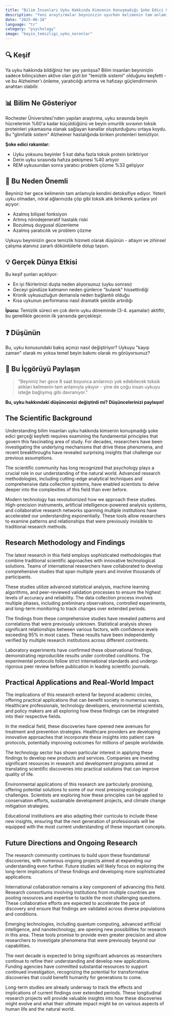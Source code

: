 ```yaml
---
title: "Bilim İnsanları Uyku Hakkında Kimsenin Konuşmadığı Şoke Edici Gerçeği Keşfetti"
description: "Yeni araştırmalar beyninizin uyurken kelimenin tam anlamıyla kendini temizlediğini ortaya koyuyor - sonuçları akıllara durgunluk veriyor."
date: "2025-06-18"
language: "tr"
category: "psychology"
image: "beyin_temizligi_uyku_noronlar"
---
```


## 🔍 Keşif

Ya uyku hakkında bildiğiniz her şey yanlışsa? Bilim insanları beyninizin sadece bilinçsizken aktive olan gizli bir "temizlik sistemi" olduğunu keşfetti - ve bu Alzheimer'ı önleme, yaratıcılığı artırma ve hafızayı güçlendirmenin anahtarı olabilir.

## 📊 Bilim Ne Gösteriyor

Rochester Üniversitesi'nden yapılan araştırma, uyku sırasında beyin hücrelerinin %60'a kadar küçüldüğünü ve beyin omurilik sıvısının toksik proteinleri yıkamasına olanak sağlayan kanallar oluşturduğunu ortaya koydu. Bu "glimfatik sistem" Alzheimer hastalığında biriken proteinleri temizliyor.

**Şoke edici rakamlar:**
- Uyku yoksunu beyinler 5 kat daha fazla toksik protein biriktiriyor
- Derin uyku sırasında hafıza pekişmesi %40 artıyor
- REM uykusundan sonra yaratıcı problem çözme %33 gelişiyor

## 🧠 Bu Neden Önemli

Beyniniz her gece kelimenin tam anlamıyla kendini detoksifiye ediyor. Yeterli uyku olmadan, nöral ağlarınızda çöp gibi toksik atık birikerek şunlara yol açıyor:

- Azalmış bilişsel fonksiyon
- Artmış nörodejeneratif hastalık riski
- Bozulmuş duygusal düzenleme
- Azalmış yaratıcılık ve problem çözme

Uykuyu beyninizin gece temizlik hizmeti olarak düşünün - atlayın ve zihinsel çalışma alanınız zararlı döküntülerle dolup taşsın.

## 💡 Gerçek Dünya Etkisi

Bu keşif şunları açıklıyor:
- En iyi fikirlerinizi duşta neden alıyorsunuz (uyku sonrası)
- Geceyi gündüze katmanın neden günlerce "bulanık" hissettirdiği
- Kronik uykusuzluğun demansla neden bağlantılı olduğu
- Kısa uykunun performansı nasıl dramatik şekilde artırdığı

**İpucu:** Temizlik süreci en çok derin uyku döneminde (3-4. aşamalar) aktiftir, bu genellikle gecenin ilk yarısında gerçekleşir.

## ❓ Düşünün

Bu, uyku konusundaki bakış açınızı nasıl değiştiriyor? Uykuyu "kayıp zaman" olarak mı yoksa temel beyin bakımı olarak mı görüyorsunuz?

## 💬 Bu İçgörüyü Paylaşın

> "Beyniniz her gece 8 saat boyunca anılarınızı yok edebilecek toksik atıkları kelimenin tam anlamıyla yıkıyor - yine de çoğu insan uykuyu isteğe bağlıymış gibi davranıyor."

**Bu, uyku hakkındaki düşüncenizi değiştirdi mi? Düşüncelerinizi paylaşın!**
## The Scientific Background

Understanding bilim i̇nsanları uyku hakkında kimsenin konuşmadığı şoke edici gerçeği keşfetti requires examining the fundamental principles that govern this fascinating area of study. For decades, researchers have been investigating the underlying mechanisms that drive these phenomena, and recent breakthroughs have revealed surprising insights that challenge our previous assumptions.

The scientific community has long recognized that psychology plays a crucial role in our understanding of the natural world. Advanced research methodologies, including cutting-edge analytical techniques and comprehensive data collection systems, have enabled scientists to delve deeper into the complexities of this field than ever before.

Modern technology has revolutionized how we approach these studies. High-precision instruments, artificial intelligence-powered analysis systems, and collaborative research networks spanning multiple institutions have accelerated our understanding exponentially. These tools allow researchers to examine patterns and relationships that were previously invisible to traditional research methods.

## Research Methodology and Findings

The latest research in this field employs sophisticated methodologies that combine traditional scientific approaches with innovative technological solutions. Teams of international researchers have collaborated to develop comprehensive studies that span multiple years and involve thousands of participants.

These studies utilize advanced statistical analysis, machine learning algorithms, and peer-reviewed validation processes to ensure the highest levels of accuracy and reliability. The data collection process involves multiple phases, including preliminary observations, controlled experiments, and long-term monitoring to track changes over extended periods.

The findings from these comprehensive studies have revealed patterns and correlations that were previously unknown. Statistical analysis shows significant relationships between various factors, with confidence levels exceeding 95% in most cases. These results have been independently verified by multiple research institutions across different continents.

Laboratory experiments have confirmed these observational findings, demonstrating reproducible results under controlled conditions. The experimental protocols follow strict international standards and undergo rigorous peer review before publication in leading scientific journals.

## Practical Applications and Real-World Impact

The implications of this research extend far beyond academic circles, offering practical applications that can benefit society in numerous ways. Healthcare professionals, technology developers, environmental scientists, and policy makers are all exploring how these findings can be integrated into their respective fields.

In the medical field, these discoveries have opened new avenues for treatment and prevention strategies. Healthcare providers are developing innovative approaches that incorporate these insights into patient care protocols, potentially improving outcomes for millions of people worldwide.

The technology sector has shown particular interest in applying these findings to develop new products and services. Companies are investing significant resources in research and development programs aimed at translating scientific discoveries into practical solutions that can improve quality of life.

Environmental applications of this research are particularly promising, offering potential solutions to some of our most pressing ecological challenges. Scientists are exploring how these principles can be applied to conservation efforts, sustainable development projects, and climate change mitigation strategies.

Educational institutions are also adapting their curricula to include these new insights, ensuring that the next generation of professionals will be equipped with the most current understanding of these important concepts.

## Future Directions and Ongoing Research

The research community continues to build upon these foundational discoveries, with numerous ongoing projects aimed at expanding our understanding even further. Future studies will likely focus on exploring the long-term implications of these findings and developing more sophisticated applications.

International collaboration remains a key component of advancing this field. Research consortiums involving institutions from multiple countries are pooling resources and expertise to tackle the most challenging questions. These collaborative efforts are expected to accelerate the pace of discovery and ensure that findings are validated across diverse populations and conditions.

Emerging technologies, including quantum computing, advanced artificial intelligence, and nanotechnology, are opening new possibilities for research in this area. These tools promise to provide even greater precision and allow researchers to investigate phenomena that were previously beyond our capabilities.

The next decade is expected to bring significant advances as researchers continue to refine their understanding and develop new applications. Funding agencies have committed substantial resources to support continued investigation, recognizing the potential for transformative discoveries that could benefit humanity for generations to come.

Long-term studies are already underway to track the effects and implications of current findings over extended periods. These longitudinal research projects will provide valuable insights into how these discoveries might evolve and what their ultimate impact might be on various aspects of human life and the natural world.
